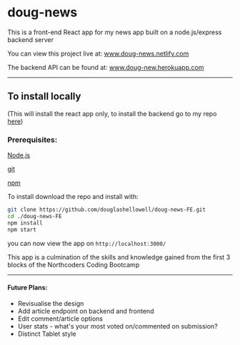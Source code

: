 # doug-news

This is a front-end React app for my news app built on a node.js/express backend server

You can view this project live at: www.doug-news.netlify.com

The backend API can be found at: www.doug-new.herokuapp.com

---

## To install locally

(This will install the react app only, to install the backend go to my repo [here](https://github.com/douglashellowell/nc-news))

### Prerequisites:

[Node.js](https://nodejs.org/en/)

[git](https://git-scm.com/)

[npm](https://www.npmjs.com/)

To install download the repo and install with:

```bash
git clone https://github.com/douglashellowell/doug-news-FE.git
cd ./doug-news-FE
npm install
npm start
```

you can now view the app on `http://localhost:3000/`

This app is a culmination of the skills and knowledge gained from the first 3 blocks of the Northcoders Coding Bootcamp

---

#### Future Plans:

- Revisualise the design
- Add article endpoint on backend and frontend
- Edit comment/article options
- User stats - what's your most voted on/commented on submission?
- Distinct Tablet style
